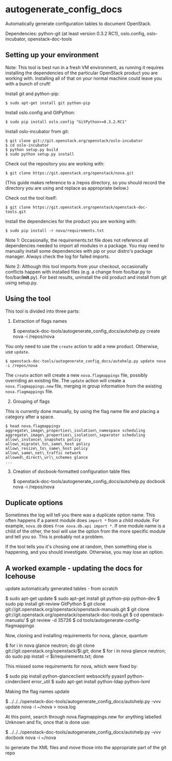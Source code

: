 autogenerate_config_docs
========================

Automatically generate configuration tables to document OpenStack.


Dependencies: python-git (at least version 0.3.2 RC1), oslo.config,
	      oslo-incubator, openstack-doc-tools

Setting up your environment
---------------------------

Note: This tool is best run in a fresh VM environment, as running it
 requires installing the dependencies of the particular OpenStack
 product you are working with. Installing all of that on your normal
machine could leave you with a bunch of cruft!

Install git and python-pip:

    $ sudo apt-get install git python-pip

Install oslo.config and GitPython:

    $ sudo pip install oslo.config "GitPython>=0.3.2.RC1"

Install oslo-incubator from git:

    $ git clone git://git.openstack.org/openstack/oslo-incubator
    $ cd oslo-incubator
    $ python setup.py build
    $ sudo python setup.py install

Check out the repository you are working with:

    $ git clone https://git.openstack.org/openstack/nova.git

(This guide makes reference to a /repos directory, so you should
record the directory you are using and replace as appropriate below.)

Check out the tool itself:

    $ git clone https://git.openstack.org/openstack/openstack-doc-tools.git

Install the dependencies for the product you are working with:

    $ sudo pip install -r nova/requirements.txt

Note 1: Occasionally, the requirements.txt file does not reference all
dependencies needed to import all modules in a package. You may need
to manually install some dependencies with pip or your distro's
package manager. Always check the log for failed imports.

Note 2: Although this tool imports from your checkout, occasionally
conflicts happen with installed files (e.g. a change from foo/bar.py
to foo/bar/__init__.py). For best results, uninstall the old product
and install from git using setup.py.


Using the tool
--------------

This tool is divided into three parts:

1) Extraction of flags names

    $ openstack-doc-tools/autogenerate_config_docs/autohelp.py create nova -i /repos/nova

You only need to use the `create` action to add a new product.
Otherwise, use `update`.

    $ openstack-doc-tools/autogenerate_config_docs/autohelp.py update nova -i /repos/nova

The `create` action will create a new `nova.flagmappings` file,
possibly overriding an existing file. The `update` action will
create a `nova.flagmappings.new` file, merging in group information
from the existing `nova.flagmappings` file.

2) Grouping of flags

This is currently done manually, by using the flag name file and placing
a category after a space.

    $ head nova.flagmappings
    aggregate\_image\_properties\_isolation\_namespace scheduling
    aggregate\_image\_properties\_isolation\_separator scheduling
    allow\_instance\_snapshots policy
    allow\_migrate\_to\_same\_host policy
    allow\_resize\_to\_same\_host policy
    allow\_same\_net\_traffic network
    allowed\_direct\_url\_schemes glance
    ...

3) Creation of docbook-formatted configuration table files

    $ openstack-doc-tools/autogenerate_config_docs/autohelp.py docbook nova -i /repos/nova


Duplicate options
-----------------

Sometimes the log will tell you there was a duplicate option name.
This often happens if a parent module does `import *` from a child
module. For example, `nova.db` does `from nova.db.api import *`.
If one module name is a child of the other, the tool will use the
option from the more specific module and tell you so. This is
probably not a problem.

If the tool tells you it's chosing one at random, then something
else is happening, and you should investigate. Otherwise, you may
lose an option.


A worked example - updating the docs for Icehouse
-------------------------------------------------
update automatically generated tables - from scratch

 $ sudo apt-get update
 $ sudo apt-get install git python-pip python-dev
 $ sudo pip install git-review GitPython
 $ git clone git://git.openstack.org/openstack/openstack-manuals.git
 $ git clone git://git.openstack.org/openstack/openstack-doc-tools.git
 $ cd openstack-manuals/
 $ git review -d 35726
 $ cd tools/autogenerate-config-flagmappings

Now, cloning and installing requirements for nova, glance, quantum

 $ for i in nova glance neutron; do git clone git://git.openstack.org/openstack/$i.git; done
 $ for i in nova glance neutron; do sudo pip install -r $i/requirements.txt; done

This missed some requirements for nova, which were fixed by:

 $ sudo pip install python-glanceclient websockify pyasn1 python-cinderclient error\_util
 $ sudo apt-get install python-ldap python-lxml

Making the flag names update

 $ ../../../openstack-doc-tools/autogenerate_config_docs/autohelp.py -vvv update nova -i ~/nova > nova.log

At this point, search through nova.flagmappings.new for anything
labelled Unknown and fix, once that is done use:

 $ ../../../openstack-doc-tools/autogenerate_config_docs/autohelp.py -vvv docbook nova -i ~/nova

to generate the XML files and move those into the appropriate part of
the git repo
